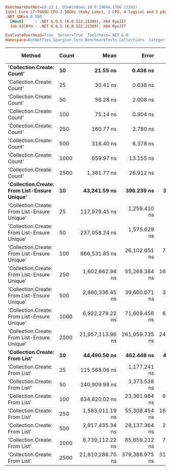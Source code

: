 ``` ini

BenchmarkDotNet=v0.13.1, OS=Windows 10.0.19044.1706 (21H2)
Intel Core i7-7660U CPU 2.50GHz (Kaby Lake), 1 CPU, 4 logical and 2 physical cores
.NET SDK=6.0.300
  [Host]     : .NET 6.0.5 (6.0.522.21309), X64 RyuJIT
  Job-XJCAYH : .NET 6.0.5 (6.0.522.21309), X64 RyuJIT

EvaluateOverhead=True  Server=True  Toolchain=.NET 6.0  
Namespace=DotNetTips.Spargine.Core.BenchmarkTests.Collections  Categories=Collections  

```
|                                       Method | Count |             Mean |          Error |         StdDev |        StdErr |              Min |               Q1 |           Median |               Q3 |              Max |          Op/s |  CI99.9% Margin | Iterations | Kurtosis | MValue | Skewness | Rank | LogicalGroup | Baseline | Code Size |    Gen 0 |    Gen 1 |    Gen 2 |   Allocated |
|--------------------------------------------- |------ |-----------------:|---------------:|---------------:|--------------:|-----------------:|-----------------:|-----------------:|-----------------:|-----------------:|--------------:|----------------:|-----------:|---------:|-------:|---------:|-----:|------------- |--------- |----------:|---------:|---------:|---------:|------------:|
|                   **&#39;Collection.Create: Count&#39;** |    **10** |         **21.55 ns** |       **0.438 ns** |       **0.469 ns** |      **0.111 ns** |         **20.95 ns** |         **21.09 ns** |         **21.56 ns** |         **21.93 ns** |         **22.52 ns** | **46,404,879.12** |       **0.4383 ns** |      **18.00** |    **1.831** |  **2.000** |   **0.3045** |    **1** |            ***** |       **No** |     **164 B** |   **0.0151** |        **-** |        **-** |       **136 B** |
|                   &#39;Collection.Create: Count&#39; |    25 |         30.41 ns |       0.638 ns |       1.100 ns |      0.178 ns |         28.47 ns |         29.48 ns |         30.34 ns |         31.47 ns |         32.06 ns | 32,887,195.46 |       0.6377 ns |      38.00 |    1.728 |  2.462 |   0.0125 |    2 |            * |       No |     164 B |   0.0283 |        - |        - |       256 B |
|                   &#39;Collection.Create: Count&#39; |    50 |         56.28 ns |       2.008 ns |       5.920 ns |      0.592 ns |         44.80 ns |         50.18 ns |         55.97 ns |         62.86 ns |         64.26 ns | 17,769,626.77 |       2.0077 ns |     100.00 |    1.601 |  4.323 |  -0.0723 |    3 |            * |       No |     164 B |   0.0492 |        - |        - |       456 B |
|                   &#39;Collection.Create: Count&#39; |   100 |         75.14 ns |       0.904 ns |       1.207 ns |      0.241 ns |         72.84 ns |         73.89 ns |         75.54 ns |         76.05 ns |         77.32 ns | 13,308,355.92 |       0.9045 ns |      25.00 |    1.789 |  2.000 |  -0.1651 |    4 |            * |       No |     164 B |   0.0923 |   0.0001 |        - |       856 B |
|                   &#39;Collection.Create: Count&#39; |   250 |        160.77 ns |       2.780 ns |       2.600 ns |      0.671 ns |        156.03 ns |        159.44 ns |        160.74 ns |        162.32 ns |        165.29 ns |  6,220,227.37 |       2.7798 ns |      15.00 |    2.053 |  2.000 |  -0.1266 |    5 |            * |       No |     164 B |   0.2220 |   0.0005 |        - |     2,056 B |
|                   &#39;Collection.Create: Count&#39; |   500 |        318.40 ns |       6.378 ns |      10.479 ns |      1.771 ns |        303.26 ns |        309.39 ns |        317.46 ns |        325.05 ns |        339.65 ns |  3,140,740.84 |       6.3781 ns |      35.00 |    2.050 |  2.000 |   0.3756 |    6 |            * |       No |     164 B |   0.4382 |   0.0010 |        - |     4,056 B |
|                   &#39;Collection.Create: Count&#39; |  1000 |        659.97 ns |      13.155 ns |      14.076 ns |      3.318 ns |        624.97 ns |        656.96 ns |        663.96 ns |        667.39 ns |        677.79 ns |  1,515,210.72 |      13.1551 ns |      18.00 |    4.273 |  2.000 |  -1.4330 |    7 |            * |       No |     164 B |   0.8717 |        - |        - |     8,056 B |
|                   &#39;Collection.Create: Count&#39; |  2500 |      1,381.77 ns |      26.912 ns |      44.965 ns |      7.494 ns |      1,295.69 ns |      1,351.55 ns |      1,375.12 ns |      1,406.95 ns |      1,492.69 ns |    723,708.94 |      26.9124 ns |      36.00 |    2.526 |  2.000 |   0.4201 |    8 |            * |       No |     164 B |   2.1820 |   0.1221 |        - |    20,056 B |
| **&#39;Collection.Create: From List-Ensure Unique&#39;** |    **10** |     **43,241.59 ns** |     **396.239 ns** |     **351.255 ns** |     **93.877 ns** |     **42,750.67 ns** |     **42,986.45 ns** |     **43,218.53 ns** |     **43,471.37 ns** |     **43,824.04 ns** |     **23,125.88** |     **396.2388 ns** |      **14.00** |    **1.637** |  **2.000** |   **0.3446** |    **9** |            ***** |       **No** |   **1,027 B** |   **2.3804** |   **0.0610** |        **-** |    **20,449 B** |
| &#39;Collection.Create: From List-Ensure Unique&#39; |    25 |    117,979.45 ns |   1,259.410 ns |   1,178.053 ns |    304.172 ns |    115,828.56 ns |    117,115.78 ns |    118,014.39 ns |    118,891.64 ns |    119,817.84 ns |      8,476.05 |   1,259.4101 ns |      15.00 |    1.692 |  2.000 |  -0.1675 |   12 |            * |       No |   1,027 B |   5.3711 |   0.1221 |        - |    48,841 B |
| &#39;Collection.Create: From List-Ensure Unique&#39; |    50 |    237,058.24 ns |   1,575.629 ns |   1,473.844 ns |    380.545 ns |    234,647.92 ns |    235,792.88 ns |    237,366.80 ns |    238,336.11 ns |    239,138.21 ns |      4,218.37 |   1,575.6291 ns |      15.00 |    1.445 |  2.000 |  -0.2310 |   13 |            * |       No |   1,027 B |  10.7422 |        - |        - |    96,315 B |
| &#39;Collection.Create: From List-Ensure Unique&#39; |   100 |    666,531.85 ns |  26,102.651 ns |  76,554.558 ns |  7,694.023 ns |    533,621.73 ns |    606,568.51 ns |    655,473.00 ns |    717,026.76 ns |    881,946.04 ns |      1,500.30 |  26,102.6514 ns |      99.00 |    2.821 |  2.966 |   0.6160 |   15 |            * |       No |   1,027 B |  15.6250 |  13.6719 |  10.7422 |   191,603 B |
| &#39;Collection.Create: From List-Ensure Unique&#39; |   250 |  1,602,662.94 ns |  55,268.384 ns | 160,343.604 ns | 16,280.426 ns |  1,335,992.87 ns |  1,488,559.08 ns |  1,565,842.87 ns |  1,701,525.49 ns |  2,019,467.48 ns |        623.96 |  55,268.3841 ns |      97.00 |    2.656 |  2.759 |   0.5795 |   16 |            * |       No |   1,027 B |  48.8281 |  41.0156 |  23.4375 |   474,486 B |
| &#39;Collection.Create: From List-Ensure Unique&#39; |   500 |  2,880,336.45 ns |  39,600.071 ns |  33,067.853 ns |  9,171.372 ns |  2,826,701.56 ns |  2,860,028.12 ns |  2,867,224.61 ns |  2,917,905.47 ns |  2,931,979.69 ns |        347.18 |  39,600.0709 ns |      13.00 |    1.591 |  2.000 |   0.2682 |   17 |            * |       No |   1,027 B |  66.4063 |  62.5000 |  46.8750 |   948,347 B |
| &#39;Collection.Create: From List-Ensure Unique&#39; |  1000 |  6,922,279.22 ns |  71,609.456 ns |  66,983.529 ns | 17,295.073 ns |  6,827,649.22 ns |  6,872,350.00 ns |  6,907,519.53 ns |  6,978,400.78 ns |  7,052,614.06 ns |        144.46 |  71,609.4556 ns |      15.00 |    1.819 |  2.000 |   0.4556 |   19 |            * |       No |   1,027 B | 148.4375 | 148.4375 | 132.8125 | 2,378,997 B |
| &#39;Collection.Create: From List-Ensure Unique&#39; |  2500 | 21,957,113.96 ns | 261,059.735 ns | 244,195.438 ns | 63,050.991 ns | 21,547,600.00 ns | 21,727,956.25 ns | 21,965,703.12 ns | 22,102,882.81 ns | 22,332,615.62 ns |         45.54 | 261,059.7353 ns |      15.00 |    1.648 |  2.000 |  -0.0089 |   20 |            * |       No |   1,027 B | 187.5000 | 156.2500 | 156.2500 | 5,991,597 B |
|               **&#39;Collection.Create: From List&#39;** |    **10** |     **44,490.50 ns** |     **462.448 ns** |     **432.574 ns** |    **111.690 ns** |     **43,792.81 ns** |     **44,208.21 ns** |     **44,562.11 ns** |     **44,797.22 ns** |     **45,158.23 ns** |     **22,476.71** |     **462.4477 ns** |      **15.00** |    **1.677** |  **2.000** |  **-0.0678** |   **10** |            ***** |       **No** |   **1,027 B** |   **2.3804** |   **0.0610** |        **-** |    **20,401 B** |
|               &#39;Collection.Create: From List&#39; |    25 |    115,568.06 ns |   1,177.241 ns |   1,101.192 ns |    284.327 ns |    113,992.22 ns |    114,653.18 ns |    115,586.97 ns |    116,462.62 ns |    117,421.97 ns |      8,652.91 |   1,177.2413 ns |      15.00 |    1.533 |  2.000 |   0.1378 |   11 |            * |       No |   1,027 B |   5.3711 |   0.4883 |        - |    48,705 B |
|               &#39;Collection.Create: From List&#39; |    50 |    240,909.98 ns |   3,373.538 ns |   3,155.609 ns |    814.775 ns |    234,469.14 ns |    238,512.96 ns |    241,544.92 ns |    243,156.96 ns |    245,377.93 ns |      4,150.93 |   3,373.5379 ns |      15.00 |    1.974 |  2.000 |  -0.4035 |   13 |            * |       No |   1,027 B |  11.2305 |   1.4648 |        - |    96,459 B |
|               &#39;Collection.Create: From List&#39; |   100 |    634,820.02 ns |  23,361.984 ns |  68,516.654 ns |  6,886.183 ns |    508,950.39 ns |    583,345.31 ns |    628,716.31 ns |    676,354.15 ns |    825,746.88 ns |      1,575.25 |  23,361.9835 ns |      99.00 |    2.821 |  3.862 |   0.4647 |   14 |            * |       No |   1,027 B |  21.4844 |  17.5781 |  10.7422 |   191,000 B |
|               &#39;Collection.Create: From List&#39; |   250 |  1,583,011.19 ns |  55,308.454 ns | 160,459.853 ns | 16,292.230 ns |  1,360,217.48 ns |  1,458,551.07 ns |  1,557,760.25 ns |  1,666,777.64 ns |  2,011,852.25 ns |        631.71 |  55,308.4536 ns |      97.00 |    2.899 |  5.357 |   0.6752 |   16 |            * |       No |   1,027 B |  50.7813 |  35.1563 |  25.3906 |   474,277 B |
|               &#39;Collection.Create: From List&#39; |   500 |  2,917,435.34 ns |  28,137.364 ns |  23,495.973 ns |  6,516.610 ns |  2,872,933.98 ns |  2,908,105.08 ns |  2,913,432.03 ns |  2,924,409.38 ns |  2,969,469.53 ns |        342.77 |  28,137.3639 ns |      13.00 |    3.208 |  2.000 |   0.5004 |   17 |            * |       No |   1,027 B |  62.5000 |  54.6875 |  46.8750 |   947,860 B |
|               &#39;Collection.Create: From List&#39; |  1000 |  6,739,112.22 ns |  85,659.212 ns |  75,934.661 ns | 20,294.392 ns |  6,603,097.66 ns |  6,698,542.19 ns |  6,715,039.06 ns |  6,773,182.62 ns |  6,891,325.78 ns |        148.39 |  85,659.2124 ns |      14.00 |    2.578 |  2.000 |   0.4972 |   18 |            * |       No |   1,027 B | 156.2500 | 148.4375 | 132.8125 | 2,379,588 B |
|               &#39;Collection.Create: From List&#39; |  2500 | 21,810,288.70 ns | 379,386.975 ns | 316,805.307 ns | 87,865.983 ns | 21,344,675.00 ns | 21,593,106.25 ns | 21,769,946.88 ns | 21,991,484.38 ns | 22,317,978.12 ns |         45.85 | 379,386.9751 ns |      13.00 |    1.666 |  2.000 |   0.2444 |   20 |            * |       No |   1,027 B | 187.5000 | 187.5000 | 187.5000 | 5,988,828 B |
